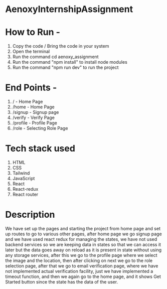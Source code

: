 # AenoxyInternshipAssignment

# How to Run -

1. Copy the code / Bring the code in your system
2. Open the terminal
3. Run the command cd aenoxy_assignment
4. Run the command "npm install" to install node modules
5. Run the command "npm run dev" to run the project

# End Points -

1. / - Home Page
2. /home - Home Page
3. /signup - Signup page
4. /verify - Verify Page
5. /profile - Profile Page
6. /role - Selecting Role Page 

# Tech stack used 

1. HTML
2. CSS
3. Tailwind
4. JavaScript
5. React
6. React-redux
7. React router

# Description 

We have set up the pages and starting the project from home page and set up routes to go to various other pages, after home page we go signup page and we have used react redux for managing the states, we have not used backend services so we are keeping data in states so that we can access it later but the data goes away on reload as it is present in state without using any storage services, after this we go to the profile page where we select the image and the location, then after clicking on next we go to the role selection page, after that we go to email verification page, where we have not implemented actual verification facility, just we have implemented a timeout function, and then we again go to the home page, and it shows Get Started button since the state has the data of the user. 





